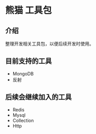 # 熊猫 工具包

## 介绍

整理开发相关工具包，以便后续开发时使用。

## 目前支持的工具

- MongoDB
- 反射

## 后续会继续加入的工具

- Redis
- Mysql
- Collection
- Http